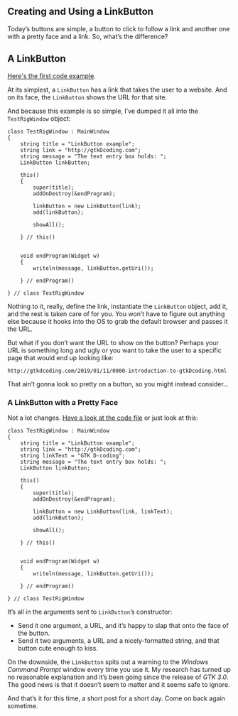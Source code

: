 ## Creating and Using a LinkButton

Today’s buttons are simple, a button to click to follow a link and another one with a pretty face and a link. So, what’s the difference?

## A LinkButton

[Here's the first code example](https://github.com/rontarrant/gtkDcoding/blob/master/011_odd/odd_011_01_linkbutton.d).

At its simplest, a `LinkButton` has a link that takes the user to a website. And on its face, the `LinkButton` shows the URL for that site.

And because this example is so simple, I’ve dumped it all into the `TestRigWindow` object:

	class TestRigWindow : MainWindow
	{
		string title = "LinkButton example";
		string link = "http://gtkDcoding.com";
		string message = "The text entry box holds: ";
		LinkButton linkButton;
		
		this()
		{
			super(title);
			addOnDestroy(&endProgram);
			
			linkButton = new LinkButton(link);
			add(linkButton);
			
			showAll();
			
		} // this()
		
		
		void endProgram(Widget w)
		{
			writeln(message, linkButton.getUri());
			
		} // endProgram()
		
	} // class TestRigWindow

Nothing to it, really, define the link, instantiate the `LinkButton` object, add it, and the rest is taken care of for you. You won’t have to figure out anything else because it hooks into the OS to grab the default browser and passes it the URL.

But what if you don’t want the URL to show on the button? Perhaps your URL is something long and ugly or you want to take the user to a specific page that would end up looking like:

	http://gtkdcoding.com/2019/01/11/0000-introduction-to-gtkDcoding.html

That ain’t gonna look so pretty on a button, so you might instead consider…

### A LinkButton with a Pretty Face

Not a lot changes. [Have a look at the code file](https://github.com/rontarrant/gtkDcoding/blob/master/011_odd/odd_011_02_linkbutton_labeled.d) or just look at this:

	class TestRigWindow : MainWindow
	{
		string title = "LinkButton example";
		string link = "http://gtkDcoding.com";
		string linkText = "GTK D-coding";
		string message = "The text entry box holds: ";
		LinkButton linkButton;
		
		this()
		{
			super(title);
			addOnDestroy(&endProgram);
			
			linkButton = new LinkButton(link, linkText);
			add(linkButton);
			
			showAll();
	
		} // this()
		
		
		void endProgram(Widget w)
		{
			writeln(message, linkButton.getUri());
			
		} // endProgram()
		
	} // class TestRigWindow

It’s all in the arguments sent to `LinkButton`’s constructor:

- Send it one argument, a URL, and it’s happy to slap that onto the face of the button.
- Send it two arguments, a URL and a nicely-formatted string, and that button cute enough to kiss.

On the downside, the `LinkButton` spits out a warning to the *Windows Command Prompt* window every time you use it. My research has turned up no reasonable explanation and it’s been going since the release of *GTK 3.0*. The good news is that it doesn’t seem to matter and it seems safe to ignore.

And that’s it for this time, a short post for a short day. Come on back again sometime.

